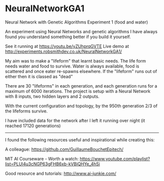 # NeuralNetworkGA1
Neural Network with Genetic Algorithms Experiment 1 (food and water)

An experiment using Neural Networks and genetic algorithms
I have always found you understand something better if you build it yourself.

See it running at https://youtu.be/yZUhprqGVTE
Live demo at http://experiments.robsmithdev.co.uk/NeuralNetworkGA1/

My aim was to make a "lifeform" that learnt basic needs.  The life form needs water and food to survive.
Water is always available, food is scattered and once eater re-spawns elsewhere.
If the "lifeform" runs out of either then it is classed as "dead"

There are 30 "lifeforms" in each generation, and each generation runs for a maximum of 6000 iterations.
The project is setup with a Neural Network with 8 inputs, two hidden layers and 2 outputs.

With the current configuration and topology, by the 950th generation 2/3 of the lifeforms survive.

I have included data for the network after I left it running over night (it reached 17120 generations)

-----------------------------------------------------------------------------
I found the following resources useful and inspirational while creating this:

A colleague: https://github.com/GuillaumeBouchetEpitech/

MIT AI Courseware - Worth a watch: https://www.youtube.com/playlist?list=PLUl4u3cNGP63gFHB6xb-kVBiQHYe_4hSi

Good resource and tutorials: http://www.ai-junkie.com/

